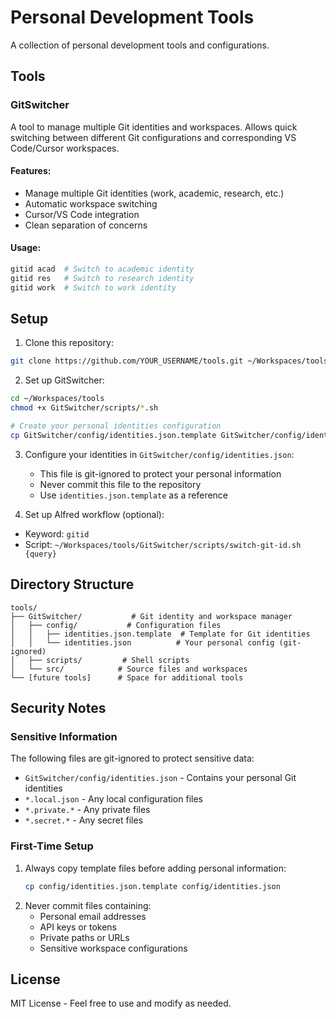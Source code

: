 # Personal Development Tools

A collection of personal development tools and configurations.

## Tools

### GitSwitcher

A tool to manage multiple Git identities and workspaces. Allows quick switching between different Git configurations and corresponding VS Code/Cursor workspaces.

#### Features:
- Manage multiple Git identities (work, academic, research, etc.)
- Automatic workspace switching
- Cursor/VS Code integration
- Clean separation of concerns

#### Usage:
```bash
gitid acad  # Switch to academic identity
gitid res   # Switch to research identity
gitid work  # Switch to work identity
```

## Setup

1. Clone this repository:
```bash
git clone https://github.com/YOUR_USERNAME/tools.git ~/Workspaces/tools
```

2. Set up GitSwitcher:
```bash
cd ~/Workspaces/tools
chmod +x GitSwitcher/scripts/*.sh

# Create your personal identities configuration
cp GitSwitcher/config/identities.json.template GitSwitcher/config/identities.json
```

3. Configure your identities in `GitSwitcher/config/identities.json`:
   - This file is git-ignored to protect your personal information
   - Never commit this file to the repository
   - Use `identities.json.template` as a reference

4. Set up Alfred workflow (optional):
- Keyword: `gitid`
- Script: `~/Workspaces/tools/GitSwitcher/scripts/switch-git-id.sh {query}`

## Directory Structure

```
tools/
├── GitSwitcher/           # Git identity and workspace manager
│   ├── config/           # Configuration files
│   │   ├── identities.json.template  # Template for Git identities
│   │   └── identities.json          # Your personal config (git-ignored)
│   ├── scripts/         # Shell scripts
│   └── src/            # Source files and workspaces
└── [future tools]      # Space for additional tools
```

## Security Notes

### Sensitive Information
The following files are git-ignored to protect sensitive data:
- `GitSwitcher/config/identities.json` - Contains your personal Git identities
- `*.local.json` - Any local configuration files
- `*.private.*` - Any private files
- `*.secret.*` - Any secret files

### First-Time Setup
1. Always copy template files before adding personal information:
   ```bash
   cp config/identities.json.template config/identities.json
   ```
2. Never commit files containing:
   - Personal email addresses
   - API keys or tokens
   - Private paths or URLs
   - Sensitive workspace configurations

## License

MIT License - Feel free to use and modify as needed. 